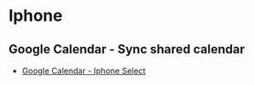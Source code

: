 # Iphone

## Google Calendar - Sync shared calendar

- [Google Calendar - Iphone Select](https://calendar.google.com/calendar/iphoneselect)


